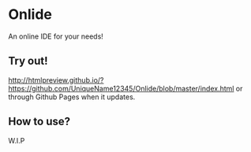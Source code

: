 # Onlide
An online IDE for your needs!

## Try out!
http://htmlpreview.github.io/?https://github.com/UniqueName12345/Onlide/blob/master/index.html or through Github Pages when it updates.

## How to use?
W.I.P
